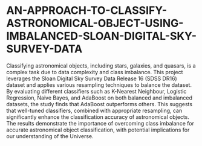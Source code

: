 # AN-APPROACH-TO-CLASSIFY-ASTRONOMICAL-OBJECT-USING-IMBALANCED-SLOAN-DIGITAL-SKY-SURVEY-DATA

Classifying astronomical objects, including stars, galaxies, and quasars, is a complex task due to data complexity and class imbalance. This project leverages the Sloan Digital Sky Survey Data Release 16 (SDSS DR16) dataset and applies various resampling techniques to balance the dataset. By evaluating different classifiers such as K-Nearest Neighbour, Logistic Regression, Naive Bayes, and AdaBoost on both balanced and imbalanced datasets, the study finds that AdaBoost outperforms others. This suggests that well-tuned classifiers, combined with appropriate resampling, can significantly enhance the classification accuracy of astronomical objects. The results demonstrate the importance of overcoming class imbalance for accurate astronomical object classification, with potential implications for our understanding of the Universe.
